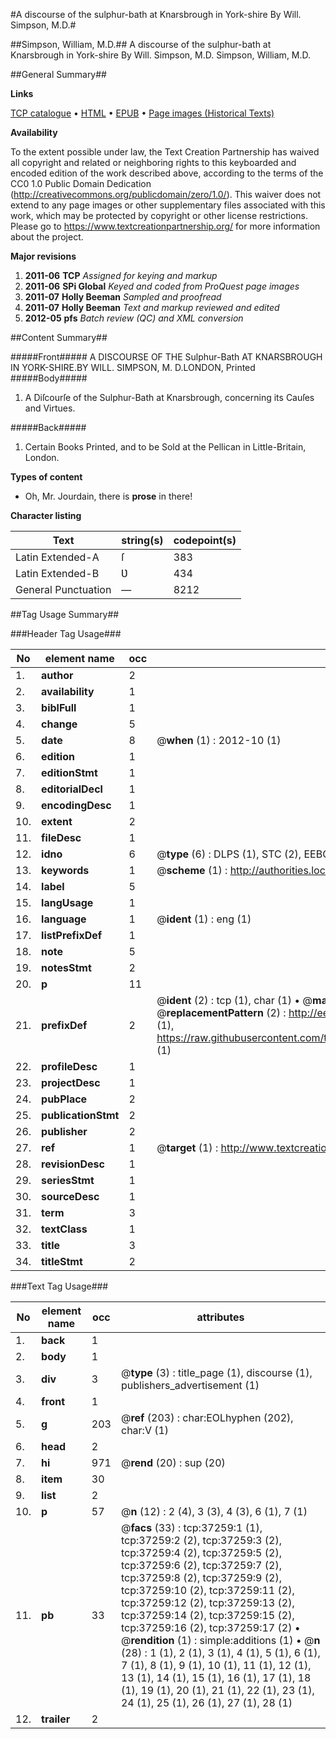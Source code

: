 #A discourse of the sulphur-bath at Knarsbrough in York-shire By Will. Simpson, M.D.#

##Simpson, William, M.D.##
A discourse of the sulphur-bath at Knarsbrough in York-shire By Will. Simpson, M.D.
Simpson, William, M.D.

##General Summary##

**Links**

[TCP catalogue](http://www.ota.ox.ac.uk/tcp/)  • 
[HTML](http://tei.it.ox.ac.uk/tcp/Texts-HTML/free/A60/A60264.html)  • 
[EPUB](http://tei.it.ox.ac.uk/tcp/Texts-EPUB/free/A60/A60264.epub) • 
[Page images (Historical Texts)](https://historicaltexts.jisc.ac.uk/eebo-99832785e)

**Availability**

To the extent possible under law, the Text Creation Partnership has waived all copyright and related or neighboring rights to this keyboarded and encoded edition of the work described above, according to the terms of the CC0 1.0 Public Domain Dedication (http://creativecommons.org/publicdomain/zero/1.0/). This waiver does not extend to any page images or other supplementary files associated with this work, which may be protected by copyright or other license restrictions. Please go to https://www.textcreationpartnership.org/ for more information about the project.

**Major revisions**

1. __2011-06__ __TCP__ *Assigned for keying and markup*
1. __2011-06__ __SPi Global__ *Keyed and coded from ProQuest page images*
1. __2011-07__ __Holly Beeman__ *Sampled and proofread*
1. __2011-07__ __Holly Beeman__ *Text and markup reviewed and edited*
1. __2012-05__ __pfs__ *Batch review (QC) and XML conversion*

##Content Summary##

#####Front#####
A DISCOURSE OF THE Sulphur-Bath AT KNARSBROUGH IN YORK-SHIRE.BY WILL. SIMPSON, M. D.LONDON, Printed 
#####Body#####

1. A Diſcourſe of the Sulphur-Bath at Knarsbrough, concerning its Cauſes and Virtues.

#####Back#####

1. Certain Books Printed, and to be Sold at the Pellican in Little-Britain, London.

**Types of content**

  * Oh, Mr. Jourdain, there is **prose** in there!

**Character listing**


|Text|string(s)|codepoint(s)|
|---|---|---|
|Latin Extended-A|ſ|383|
|Latin Extended-B|Ʋ|434|
|General Punctuation|—|8212|

##Tag Usage Summary##

###Header Tag Usage###

|No|element name|occ|attributes|
|---|---|---|---|
|1.|__author__|2||
|2.|__availability__|1||
|3.|__biblFull__|1||
|4.|__change__|5||
|5.|__date__|8| @__when__ (1) : 2012-10 (1)|
|6.|__edition__|1||
|7.|__editionStmt__|1||
|8.|__editorialDecl__|1||
|9.|__encodingDesc__|1||
|10.|__extent__|2||
|11.|__fileDesc__|1||
|12.|__idno__|6| @__type__ (6) : DLPS (1), STC (2), EEBO-CITATION (1), PROQUEST (1), VID (1)|
|13.|__keywords__|1| @__scheme__ (1) : http://authorities.loc.gov/ (1)|
|14.|__label__|5||
|15.|__langUsage__|1||
|16.|__language__|1| @__ident__ (1) : eng (1)|
|17.|__listPrefixDef__|1||
|18.|__note__|5||
|19.|__notesStmt__|2||
|20.|__p__|11||
|21.|__prefixDef__|2| @__ident__ (2) : tcp (1), char (1)  •  @__matchPattern__ (2) : ([0-9\-]+):([0-9IVX]+) (1), (.+) (1)  •  @__replacementPattern__ (2) : http://eebo.chadwyck.com/downloadtiff?vid=$1&page=$2 (1), https://raw.githubusercontent.com/textcreationpartnership/Texts/master/tcpchars.xml#$1 (1)|
|22.|__profileDesc__|1||
|23.|__projectDesc__|1||
|24.|__pubPlace__|2||
|25.|__publicationStmt__|2||
|26.|__publisher__|2||
|27.|__ref__|1| @__target__ (1) : http://www.textcreationpartnership.org/docs/. (1)|
|28.|__revisionDesc__|1||
|29.|__seriesStmt__|1||
|30.|__sourceDesc__|1||
|31.|__term__|3||
|32.|__textClass__|1||
|33.|__title__|3||
|34.|__titleStmt__|2||


###Text Tag Usage###

|No|element name|occ|attributes|
|---|---|---|---|
|1.|__back__|1||
|2.|__body__|1||
|3.|__div__|3| @__type__ (3) : title_page (1), discourse (1), publishers_advertisement (1)|
|4.|__front__|1||
|5.|__g__|203| @__ref__ (203) : char:EOLhyphen (202), char:V (1)|
|6.|__head__|2||
|7.|__hi__|971| @__rend__ (20) : sup (20)|
|8.|__item__|30||
|9.|__list__|2||
|10.|__p__|57| @__n__ (12) : 2 (4), 3 (3), 4 (3), 6 (1), 7 (1)|
|11.|__pb__|33| @__facs__ (33) : tcp:37259:1 (1), tcp:37259:2 (2), tcp:37259:3 (2), tcp:37259:4 (2), tcp:37259:5 (2), tcp:37259:6 (2), tcp:37259:7 (2), tcp:37259:8 (2), tcp:37259:9 (2), tcp:37259:10 (2), tcp:37259:11 (2), tcp:37259:12 (2), tcp:37259:13 (2), tcp:37259:14 (2), tcp:37259:15 (2), tcp:37259:16 (2), tcp:37259:17 (2)  •  @__rendition__ (1) : simple:additions (1)  •  @__n__ (28) : 1 (1), 2 (1), 3 (1), 4 (1), 5 (1), 6 (1), 7 (1), 8 (1), 9 (1), 10 (1), 11 (1), 12 (1), 13 (1), 14 (1), 15 (1), 16 (1), 17 (1), 18 (1), 19 (1), 20 (1), 21 (1), 22 (1), 23 (1), 24 (1), 25 (1), 26 (1), 27 (1), 28 (1)|
|12.|__trailer__|2||
